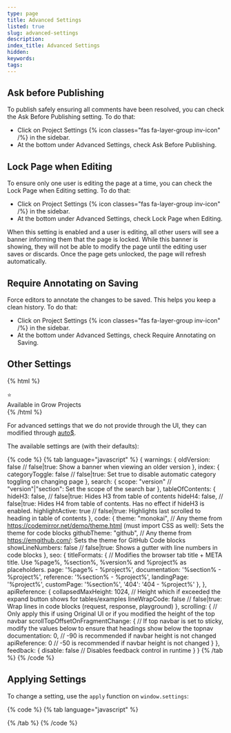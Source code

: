 ```yaml
---
type: page
title: Advanced Settings
listed: true
slug: advanced-settings
description: 
index_title: Advanced Settings
hidden: 
keywords: 
tags: 
---
```



## Ask before Publishing

To publish safely ensuring all comments have been resolved, you can check the Ask Before Publishing setting. To do that:

- Click on Project Settings {% icon classes="fas fa-layer-group inv-icon" /%} in the sidebar.
- At the bottom under Advanced Settings, check Ask Before Publishing.

## Lock Page when Editing

To ensure only one user is editing the page at a time, you can check the Lock Page when Editing setting. To do that:

- Click on Project Settings {% icon classes="fas fa-layer-group inv-icon" /%} in the sidebar.
- At the bottom under Advanced Settings, check Lock Page when Editing.

When this setting is enabled and a user is editing, all other users will see a banner informing them that the page is locked. While this banner is showing, they will not be able to modify the page until the editing user saves or discards. Once the page gets unlocked, the page will refresh automatically.

## Require Annotating on Saving

Force editors to annotate the changes to be saved. This helps you keep a clean history. To do that:

- Click on Project Settings {% icon classes="fas fa-layer-group inv-icon" /%} in the sidebar.
- At the bottom under Advanced Settings, check Require Annotating on Saving.

## Other Settings


{% html %}
<div class="grow-border text-left">
<div class="grow-star">⭐</div>
    Available in Grow Projects
</div>
{% /html %}


For advanced settings that we do not provide through the UI, they can modified through [auto$](/support-center/custom-javascript).

The available settings are (with their defaults):


{% code %}
{% tab language="javascript" %}
{
  warnings: {
    oldVersion: false // false|true: Show a banner when viewing an older version
  },
  index: {
    categoryToggle: false // false|true: Set true to disable automatic category toggling on changing page
  },
  search: {
    scope: "version" // "version"|"section": Set the scope of the search bar
  },
  tableOfContents: {
    hideH3: false, // false|true: Hides H3 from table of contents
    hideH4: false, // false|true: Hides H4 from table of contents. Has no effect if hideH3 is enabled.
    highlightActive: true // false|true: Highlights last scrolled to heading in table of contents
  },
  code: {
    theme: "monokai", // Any theme from https://codemirror.net/demo/theme.html (must import CSS as well): Sets the theme for code blocks
    githubTheme: "github", // Any theme from https://emgithub.com/: Sets the theme for GitHub Code blocks
    showLineNumbers: false // false|true: Shows a gutter with line numbers in code blocks
  },
  seo: {
    titleFormats: { // Modifies the browser tab title + META title. Use %page%, %section%, %version% and %project% as placeholders.
      page: '%page% - %project%',
      documentation: '%section% - %project%',
      reference: '%section% - %project%',
      landingPage: '%project%',
      customPage: '%section%',
      '404': '404 - %project%'
    },
  },
  apiReference: {
    collapsedMaxHeight: 1024, // Height which if exceeded the expand button shows for tables/examples
    lineWrapCode: false // false|true: Wrap lines in code blocks (request, response, playground)
  },
  scrolling: { // Only apply this if using Original UI or if you modified the height of the top navbar 
    scrollTopOffsetOnFragmentChange: { // If top navbar is set to sticky, modify the values below to ensure that headings show below the topnav
      documentation: 0, // -90 is recommended if navbar height is not changed
      apiReference: 0 // -50 is recommended if navbar height is not changed
    }
  },
  feedback: {
    disable: false // Disables feedback control in runtime
  }
}
{% /tab %}
{% /code %}


## Applying Settings

To change a setting, use the `apply`  function on `window.settings`:


{% code %}
{% tab language="javascript" %}
<script>
  window.settings.apply({
  	index: {
      categoryToggle: true
    },
    search: {
      scope: "section"
    }
  });
</script>
{% /tab %}
{% /code %}


